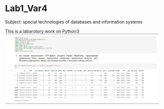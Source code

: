 # Lab1_Var4
Subject: special technologies of databases and information systems

This is a labarotory work on Python3
![](preview.PNG)
